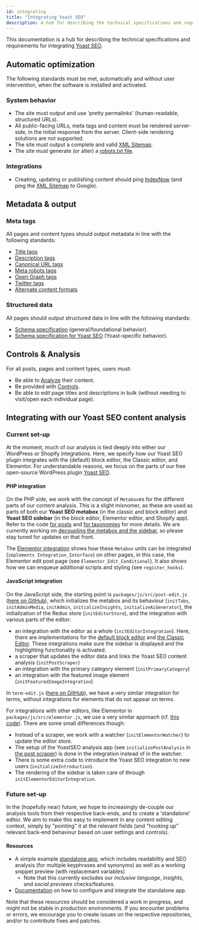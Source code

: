 ```yaml
---
id: integrating
title: "Integrating Yoast SEO"
description: A hub for describing the technical specifications and requirements for integrating Yoast SEO.
---
```

This documentation is a hub for describing the technical specifications and requirements for integrating [Yoast SEO](https://yoast.com/wordpress/plugins/seo/).

## Automatic optimization
The following standards must be met, automatically and without user intervention, when the software is installed and activated.
### System behavior
* The site must output and use 'pretty permalinks' (human-readable, structured URLs).
* All public-facing URLs, meta tags and content must be rendered server-side, in the initial response from the server. Client-side rendering solutions are not supported.
* The site must output a complete and valid [XML Sitemap](features/xml-sitemaps/functional-specification.md).
* The site must generate (or alter) a [robots.txt file](features/robots-txt/functional-specification.md).

### Integrations
* Creating, updating or publishing content should ping [IndexNow](features/integrations/indexnow.md) (and ping the [XML Sitemap](features/xml-sitemaps/functional-specification.md) to Google).
## Metadata & output
### Meta tags
All pages and content types should output metadata in line with the following standards:

* [Title tags](features/seo-tags/titles/functional-specification.md)
* [Description tags](features/seo-tags/descriptions/functional-specification.md)
* [Canonical URL tags](features/seo-tags/canonical-urls/functional-specification.md)
* [Meta robots tags](features/seo-tags/meta-robots/functional-specification.md)
* [Open Graph tags](features/opengraph/functional-specification.md)
* [Twitter tags](features/twitter/functional-specification.md)
* [Alternate content formats](/features/alternate-formats/)

### Structured data
All pages should output structured data in line with the following standards:

* [Schema specification](features/schema/functional-specification.md) (general/foundational behavior).
* [Schema specification for Yoast SEO](features/schema/plugins/yoast-seo.md) (Yoast-specific behavior).

## Controls & Analysis
For all posts, pages and content types, users must:

* Be able to [Analyze](features/analysis/overview.md) their content.
* Be provided with [Controls](features/controls/overview.md).
* Be able to edit page titles and descriptions in bulk (without needing to visit/open each individual page).

## Integrating with our Yoast SEO content analysis

### Current set-up

At the moment, much of our analysis is tied deeply into either our WordPress or Shopify integrations.
Here, we specify how our Yoast SEO plugin integrates with the (default) block editor, the Classic editor, and Elementor. 
For understandable reasons, we focus on the parts of our free open-source WordPress plugin [Yoast SEO](https://github.com/Yoast/wordpress-seo).

#### PHP integration

On the PHP side, we work with the concept of `Metabox`es for the different parts of our content analysis. This is a slight misnomer, as these are used as parts of both our **Yoast SEO metabox** (in the classic and block editor) and **Yoast SEO sidebar** (in the block editor, Elementor editor, and Shopify app). Refer to the code [for posts](https://github.com/Yoast/wordpress-seo/tree/trunk/admin/metabox/class-metabox.php) and [for taxonomies](https://github.com/Yoast/wordpress-seo/tree/trunk/admin/taxonomy/class-taxonomy-metabox.php) for more details. We are currently working on [decoupling the metabox and the sidebar](https://github.com/Yoast/wordpress-seo/issues/20866), so please stay tuned for updates on that front. 

The [Elementor integration](https://github.com/Yoast/wordpress-seo/tree/trunk/src/integrations/third-party/elementor.php) shows how these `Metabox` units can be integrated (`implements Integration_Interface`) on other pages, in this case, the Elementor edit post page (see `Elementor_Edit_Conditional`). It also shows how we can enqueue additional scripts and styling (see `register_hooks`).

#### JavaScript integration

On the JavaScript side, the starting point is `packages/js/src/post-edit.js` ([here on GitHub](https://github.com/Yoast/wordpress-seo/tree/trunk/packages/js/src/post-edit.js)), which initializes the metabox and its behaviour (`initTabs`, `initAdminMedia`, `initAdmin`, `initializeInsights`, `initializeAiGenerator`), the initialization of the Redux store (`initEditorStore`), and the integration with various parts of the editor:
* an integration with the editor as a whole (`initEditorIntegration`). Here, there are implementations for the [default block editor](https://github.com/Yoast/wordpress-seo/tree/trunk/packages/js/src/initializers/block-editor-integration.js) and [the Classic Editor](https://github.com/Yoast/wordpress-seo/tree/trunk/packages/js/src/initializers/classic-editor-integration.js). These integrations make sure the sidebar is displayed and the highlighting functionality is activated. 
* a scraper that updates the editor data and links the Yoast SEO content analysis (`initPostScraper`)
* an integration with the primary category element (`initPrimaryCategory`)
* an integration with the featured image element (`initFeaturedImageIntegration`)

In `term-edit.js` ([here on GitHub](https://github.com/Yoast/wordpress-seo/tree/trunk/packages/js/src/term-edit.js)), we have a very similar integration for terms, without integrations for elements that do not appear on terms. 

For integrations with other editors, like Elementor in `packages/js/src/elementor.js`, we use a very similar approach (cf. [this code](https://github.com/Yoast/wordpress-seo/tree/trunk/packages/js/src/elementor.js)). There are some small differences though: 
- Instead of a scraper, we work with a watcher (`initElementorWatcher`) to update the editor store.
- The setup of the YoastSEO analysis app (see `initializePostAnalysis` in [the post scraper](https://github.com/Yoast/wordpress-seo/tree/trunk/packages/js/src/initializers/post-scraper.js)) is done in the integration instead of in the watcher.
- There is some extra code to introduce the Yoast SEO integration to new users (`initializeIntroduction`).
- The rendering of the sidebar is taken care of through `initElementorEditorIntegration`.

### Future set-up

In the (hopefully near) future, we hope to increasingly de-couple our analysis tools from their respective back-ends, and to create a 'standalone' editor. 
We aim to make this easy to implement in any content editing context, simply by "pointing" it at the relevant fields (and "hooking up" relevant back-end behaviour based on user settings and controls).

#### Resources

* A simple example [standalone app](https://github.com/Yoast/wordpress-seo/tree/feature/agnostic-analysis/apps/seo-integration), which includes readability and SEO analysis (for multiple keyphrases and synonyms) as well as a working snippet preview (with replacemant variables)
  * Note that this currently excludes our *inclusive language*, *insights*, and *social previews* checks/features.
* [Documentation](https://github.com/Yoast/wordpress-seo/tree/feature/agnostic-analysis/packages/seo-integration) on how to configure and integrate the standalone app.

Note that these resources should be considered a work in progress, and might not be stable in production environments.
If you encounter problems or errors, we encourage you to create issues on the respective repositories, and/or to contribute fixes and patches.
